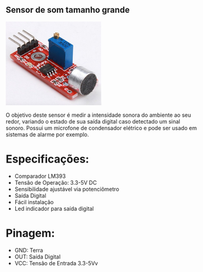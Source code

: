 ## Sensor de som tamanho grande


<p><img src="img/1.png" width="50%" /></p>

O objetivo deste sensor é medir a intensidade sonora do ambiente ao seu redor, variando o estado de sua saída digital caso detectado um sinal sonoro. Possui um microfone de condensador elétrico e pode ser usado em sistemas de alarme por exemplo.

# Especificações:

- Comparador LM393
- Tensão de Operação: 3.3-5V DC
- Sensibilidade ajustável via potenciômetro
- Saída Digital
- Fácil instalação
- Led indicador para saída digital

 # Pinagem:

- GND: Terra
- OUT: Saída Digital
- VCC: Tensão de Entrada 3.3-5Vv
